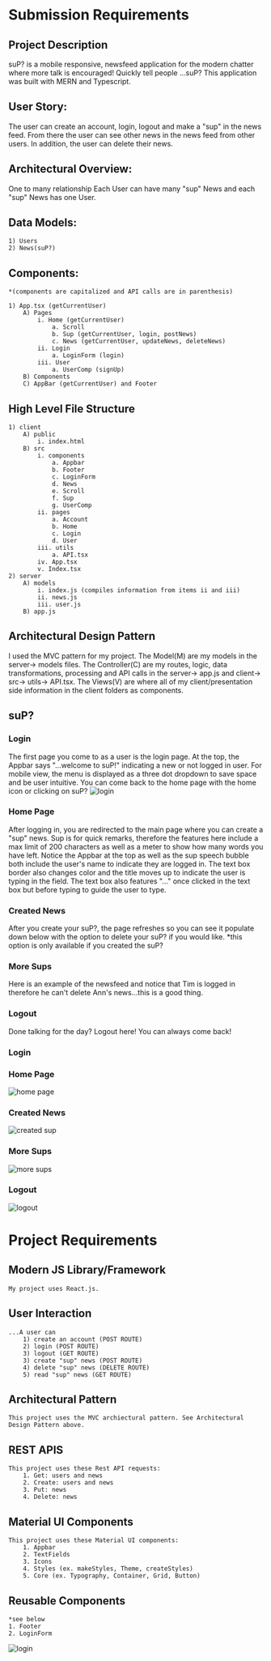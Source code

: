 # Submission Requirements
## Project Description
suP? is a mobile responsive, newsfeed application for the modern chatter where more talk is encouraged! Quickly tell people ...suP? This application was built with MERN and Typescript. 

## User Story: 
The user can create an account, login, logout and make a "sup" in the news feed. From there the user can see other news in the news feed from other users. In addition, the user can delete their news. 

## Architectural Overview: 
One to many relationship
Each User can have many "sup" News and each "sup" News has one User. 

## Data Models: 
    1) Users
    2) News(suP?) 

## Components:
    *(components are capitalized and API calls are in parenthesis)

    1) App.tsx (getCurrentUser)
        A) Pages 
            i. Home (getCurrentUser)
                a. Scroll
                b. Sup (getCurrentUser, login, postNews) 
                c. News (getCurrentUser, updateNews, deleteNews)
            ii. Login
                a. LoginForm (login)
            iii. User
                a. UserComp (signUp)
        B) Components 
        C) AppBar (getCurrentUser) and Footer 

## High Level File Structure 
    1) client
        A) public
            i. index.html
        B) src
            i. components
                a. Appbar
                b. Footer
                c. LoginForm
                d. News
                e. Scroll
                f. Sup
                g. UserComp
            ii. pages
                a. Account 
                b. Home
                c. Login
                d. User 
            iii. utils
                a. API.tsx 
            iv. App.tsx
            v. Index.tsx
    2) server 
        A) models
            i. index.js (compiles information from items ii and iii)
            ii. news.js
            iii. user.js 
        B) app.js 

## Architectural Design Pattern 
 I used the MVC pattern for my project. The Model(M) are my models in the server-> models files. The Controller(C) are my routes, logic, data transformations, processing and API calls in the server-> app.js and client-> src-> utils-> API.tsx. The Views(V) are where all of my client/presentation side information in the client folders as components. 

## suP?

### Login
The first page you come to as a user is the login page. At the top, the Appbar says "...welcome to suP!" indicating a new or not logged in user. For mobile view, the menu is displayed as a three dot dropdown to save space and be user intuitive. You can come back to the home page with the home icon or clicking on suP?
![login](images/login.png)

### Home Page
 After logging in, you are redirected to the main page where you can create a "sup" news. Sup is for quick remarks, therefore the features here include a max limit of 200 characters as well as a meter to show how many words you have left. Notice the Appbar at the top as well as the sup speech bubble both include the user's name to indicate they are logged in. The text box border also changes color and the title moves up to indicate the user is typing in the field. The text box also features "..." once clicked in the text box but before typing to guide the user to type. 

### Created News
After you create your suP?, the page refreshes so you can see it populate down below with the option to delete your suP? if you would like. *this option is only available if you created the suP?

### More Sups 
Here is an example of the newsfeed and notice that Tim is logged in therefore he can't delete Ann's news...this is a good thing.

### Logout
Done talking for the day? Logout here! You can always come back!

### Login


### Home Page
![home page](images/typeinsup.png)

### Created News
![created sup](images/afterSup.png)

### More Sups
![more sups](images/sups.png)


### Logout
![logout](images/logout.png)


# Project Requirements
## Modern JS Library/Framework 
    My project uses React.js.

## User Interaction
    ...A user can 
        1) create an account (POST ROUTE)
        2) login (POST ROUTE)
        3) logout (GET ROUTE)
        3) create "sup" news (POST ROUTE)
        4) delete "sup" news (DELETE ROUTE)
        5) read "sup" news (GET ROUTE)

## Architectural Pattern
    This project uses the MVC archiectural pattern. See Architectural Design Pattern above. 

## REST APIS
    This project uses these Rest API requests: 
        1. Get: users and news 
        2. Create: users and news
        3. Put: news
        4. Delete: news

## Material UI Components 
    This project uses these Material UI components:
        1. Appbar
        2. TextFields
        3. Icons 
        4. Styles (ex. makeStyles, Theme, createStyles)
        5. Core (ex. Typography, Container, Grid, Button)

## Reusable Components 
    *see below
    1. Footer
    2. LoginForm


![login](images/resuable.png)

